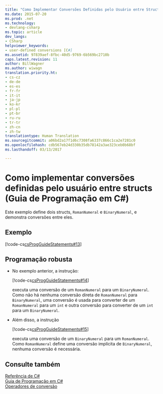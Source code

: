 ```yaml
---
title: "Como Implementar Conversões Definidas pelo Usuário entre Structs (Guia de Programação em C#) | Microsoft Docs"
ms.date: 2015-07-20
ms.prod: .net
ms.technology:
- devlang-csharp
ms.topic: article
dev_langs:
- CSharp
helpviewer_keywords:
- user-defined conversions [C#]
ms.assetid: 97839aef-8fbc-40d5-9769-6b569bc2710b
caps.latest.revision: 11
author: BillWagner
ms.author: wiwagn
translation.priority.ht:
- cs-cz
- de-de
- es-es
- fr-fr
- it-it
- ja-jp
- ko-kr
- pl-pl
- pt-br
- ru-ru
- tr-tr
- zh-cn
- zh-tw
translationtype: Human Translation
ms.sourcegitcommit: a06bd2a17f1d6c7308fa6337c866c1ca2e7281c0
ms.openlocfilehash: cdb567eb24d330b35db78142a3ae323ceb0b68bf
ms.lasthandoff: 03/13/2017

---
```

# <a name="how-to-implement-user-defined-conversions-between-structs-c-programming-guide"></a>Como implementar conversões definidas pelo usuário entre structs (Guia de Programação em C#)
Este exemplo define dois structs, `RomanNumeral` e `BinaryNumeral`, e demonstra conversões entre eles.  
  
## <a name="example"></a>Exemplo  
 [!code-cs[csProgGuideStatements#13](../../../csharp/programming-guide/classes-and-structs/codesnippet/CSharp/how-to-implement-user-defined-conversions-between-structs_1.cs)]  
  
## <a name="robust-programming"></a>Programação robusta  
  
-   No exemplo anterior, a instrução:  
  
     [!code-cs[csProgGuideStatements#14](../../../csharp/programming-guide/classes-and-structs/codesnippet/CSharp/how-to-implement-user-defined-conversions-between-structs_2.cs)]  
  
     executa uma conversão de um `RomanNumeral` para um `BinaryNumeral`. Como não há nenhuma conversão direta de `RomanNumeral` para `BinaryNumeral`, uma conversão é usada para converter de um `RomanNumeral` para um `int` e outra conversão para converter de um `int` para um `BinaryNumeral`.  
  
-   Além disso, a instrução  
  
     [!code-cs[csProgGuideStatements#15](../../../csharp/programming-guide/classes-and-structs/codesnippet/CSharp/how-to-implement-user-defined-conversions-between-structs_3.cs)]  
  
     executa uma conversão de um `BinaryNumeral` para um `RomanNumeral`. Como `RomanNumeral` define uma conversão implícita de `BinaryNumeral`, nenhuma conversão é necessária.  
  
## <a name="see-also"></a>Consulte também  
 [Referência de C#](../../../csharp/language-reference/index.md)   
 [Guia de Programação em C#](../../../csharp/programming-guide/index.md)   
 [Operadores de conversão](../../../csharp/programming-guide/statements-expressions-operators/conversion-operators.md)
